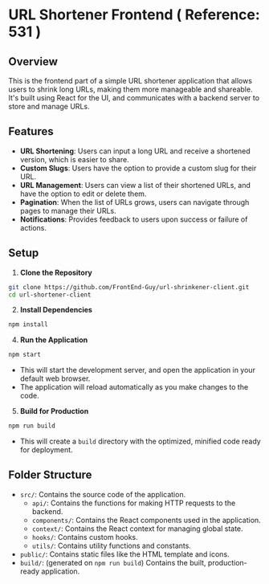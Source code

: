 # URL Shortener Frontend ( Reference: 531 )

## Overview

This is the frontend part of a simple URL shortener application that allows users to shrink long URLs, making them more manageable and shareable. It's built using React for the UI, and communicates with a backend server to store and manage URLs.

## Features

- **URL Shortening**: Users can input a long URL and receive a shortened version, which is easier to share.
- **Custom Slugs**: Users have the option to provide a custom slug for their URL.
- **URL Management**: Users can view a list of their shortened URLs, and have the option to edit or delete them.
- **Pagination**: When the list of URLs grows, users can navigate through pages to manage their URLs.
- **Notifications**: Provides feedback to users upon success or failure of actions.

## Setup

1. **Clone the Repository**

```bash
git clone https://github.com/FrontEnd-Guy/url-shrinkener-client.git
cd url-shortener-client
```

2. **Install Dependencies**
```bash
npm install
```

4. **Run the Application**
```bash
npm start
```
   - This will start the development server, and open the application in your default web browser.
   - The application will reload automatically as you make changes to the code.

5. **Build for Production**
```bash
npm run build
```
   - This will create a `build` directory with the optimized, minified code ready for deployment.

## Folder Structure
- `src/`: Contains the source code of the application.
  - `api/`: Contains the functions for making HTTP requests to the backend.
  - `components/`: Contains the React components used in the application.
  - `context/`: Contains the React context for managing global state.
  - `hooks/`: Contains custom hooks.
  - `utils/`: Contains utility functions and constants.
- `public/`: Contains static files like the HTML template and icons.
- `build/`: (generated on `npm run build`) Contains the built, production-ready application.
